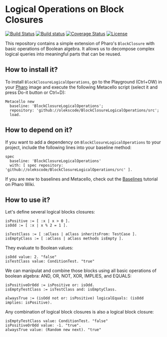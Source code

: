 # Logical Operations on Block Closures

[![Build Status](https://travis-ci.org/olekscode/BlockClosureLogicalOperations.svg?branch=master)](https://travis-ci.org/olekscode/BlockClosureLogicalOperations)
[![Build status](https://ci.appveyor.com/api/projects/status/6yqunglsbmsp18a1?svg=true)](https://ci.appveyor.com/project/olekscode/blockclosurelogicaloperations)
[![Coverage Status](https://coveralls.io/repos/github/olekscode/BlockClosureLogicalOperations/badge.svg?branch=master)](https://coveralls.io/github/olekscode/BlockClosureLogicalOperations?branch=master)
[![License](https://img.shields.io/badge/license-MIT-blue.svg)](https://raw.githubusercontent.com/olekscode/BlockClosureLogicalOperations/master/LICENSE)

This repository contains a simple extension of Pharo's `BlockClosure` with basic operations of Boolean algebra. It allows us to decompose complex logical queries into meaningful parts that can be reused.

## How to install it?

To install `BlockClosureLogicalOperations`, go to the Playground (Ctrl+OW) in your [Pharo](https://pharo.org/) image and execute the following Metacello script (select it and press Do-it button or Ctrl+D):

```Smalltalk
Metacello new
  baseline: 'BlockClosureLogicalOperations';
  repository: 'github://olekscode/BlockClosureLogicalOperations/src';
  load.
```

## How to depend on it?

If you want to add a dependency on `BlockClosureLogicalOperations` to your project, include the following lines into your baseline method:

```Smalltalk
spec
  baseline: 'BlockClosureLogicalOperations'
  with: [ spec repository: 'github://olekscode/BlockClosureLogicalOperations/src' ].
```

If you are new to baselines and Metacello, check out the [Baselines](https://github.com/pharo-open-documentation/pharo-wiki/blob/master/General/Baselines.md) tutorial on Pharo Wiki.

## How to use it?

Let's define several logical blocks closures:

```Smalltalk
isPositive := [ :x | x > 0 ].
isOdd := [ :x | x % 2 = 1 ].

isTestClass := [ :aClass | aClass inheritsFrom: TestCase ].
isEmptyClass := [ :aClass | aClass methods isEmpty ].
```
They evaluate to Boolean values:

```Smalltalk
isOdd value: 2. "false"
isTestClass value: ConditionTest. "true"
```

We can manipulat and combine those blocks using all basic operations of boolean algebra: AND, OR, NOT, XOR, IMPLIES, and EQUALS:

```Smalltalk
isPositiveOrOdd := isPositive or: isOdd.
isEmptyTestClass := isTestClass and: isEmptyClass.

alwaysTrue := (isOdd not or: isPositive) logicalEquals: (isOdd implies: isPositive).
```

Any combination of logical block closures is also a logical block closure:

```Smalltalk
isEmptyTestClass value: ConditionTest. "false"
isPositiveOrOdd value: -1. "true".
alwaysTrue value: (Random new next). "true"
```
